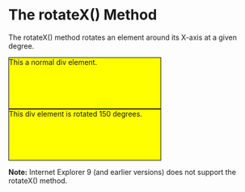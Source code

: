 <!DOCTYPE html>
<html>
<head>
<style>
div {
  width: 300px;
  height: 100px;
  background-color: yellow;
  border: 1px solid black;
}

#myDiv {
  transform: rotateX(150deg);
}
</style>
</head>
<body>

<h1>The rotateX() Method</h1>
<p>The rotateX() method rotates an element around its X-axis at a given degree.</p>

<div>
This a normal div element.
</div>

<div id="myDiv">
This div element is rotated 150 degrees.
</div>

<p><b>Note:</b> Internet Explorer 9 (and earlier versions) does not support the rotateX() method.</p>

</body>
</html>

